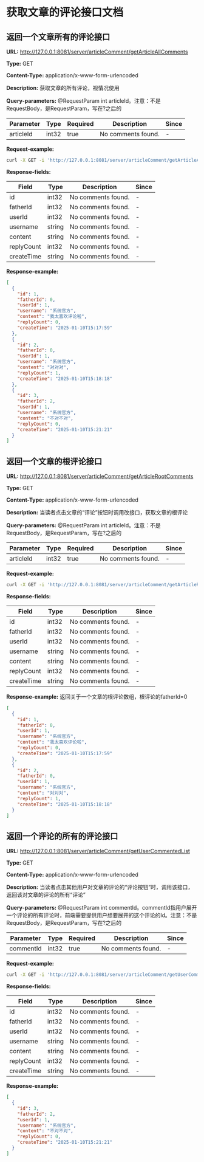 # 获取文章的评论接口文档
## 返回一个文章所有的评论接口
**URL:** http://127.0.0.1:8081/server/articleComment/getArticleAllComments

**Type:** GET


**Content-Type:** application/x-www-form-urlencoded

**Description:** 获取文章的所有评论，视情况使用

**Query-parameters:** @RequestParam int articleId。注意：不是RequestBody，是RequestParam，写在?之后的

| Parameter | Type | Required | Description | Since |
|-----------|------|----------|-------------|-------|
|articleId|int32|true|No comments found.|-|

**Request-example:**
```bash
curl -X GET -i 'http://127.0.0.1:8081/server/articleComment/getArticleAllComments?articleId=0' --data '&0'
```
**Response-fields:**

| Field | Type | Description | Since |
|-------|------|-------------|-------|
|id|int32|No comments found.|-|
|fatherId|int32|No comments found.|-|
|userId|int32|No comments found.|-|
|username|string|No comments found.|-|
|content|string|No comments found.|-|
|replyCount|int32|No comments found.|-|
|createTime|string|No comments found.|-|

**Response-example:**
```json
[
  {
    "id": 1,
    "fatherId": 0,
    "userId": 1,
    "username": "系统官方",
    "content": "我太喜欢评论啦",
    "replyCount": 0,
    "createTime": "2025-01-10T15:17:59"
  },
  {
    "id": 2,
    "fatherId": 0,
    "userId": 1,
    "username": "系统官方",
    "content": "对对对",
    "replyCount": 1,
    "createTime": "2025-01-10T15:18:18"
  },
  {
    "id": 3,
    "fatherId": 2,
    "userId": 1,
    "username": "系统官方",
    "content": "不对不对",
    "replyCount": 0,
    "createTime": "2025-01-10T15:21:21"
  }
]
```
## 返回一个文章的根评论接口
**URL:** http://127.0.0.1:8081/server/articleComment/getArticleRootComments

**Type:** GET


**Content-Type:** application/x-www-form-urlencoded

**Description:** 当读者点击文章的“评论”按钮时调用改接口，获取文章的根评论

**Query-parameters:** @RequestParam int articleId。注意：不是RequestBody，是RequestParam，写在?之后的

| Parameter | Type | Required | Description | Since |
|-----------|------|----------|-------------|-------|
|articleId|int32|true|No comments found.|-|

**Request-example:**
```bash
curl -X GET -i 'http://127.0.0.1:8081/server/articleComment/getArticleRootComments?articleId=0' --data '&0'
```
**Response-fields:**

| Field | Type | Description | Since |
|-------|------|-------------|-------|
|id|int32|No comments found.|-|
|fatherId|int32|No comments found.|-|
|userId|int32|No comments found.|-|
|username|string|No comments found.|-|
|content|string|No comments found.|-|
|replyCount|int32|No comments found.|-|
|createTime|string|No comments found.|-|

**Response-example:**
返回关于一个文章的根评论数组，根评论的fatherId=0
```json
[
  {
    "id": 1,
    "fatherId": 0,
    "userId": 1,
    "username": "系统官方",
    "content": "我太喜欢评论啦",
    "replyCount": 0,
    "createTime": "2025-01-10T15:17:59"
  },
  {
    "id": 2,
    "fatherId": 0,
    "userId": 1,
    "username": "系统官方",
    "content": "对对对",
    "replyCount": 1,
    "createTime": "2025-01-10T15:18:18"
  }
]
```
## 返回一个评论的所有的评论接口
**URL:** http://127.0.0.1:8081/server/articleComment/getUserCommentedList

**Type:** GET


**Content-Type:** application/x-www-form-urlencoded

**Description:** 当读者点击其他用户对文章的评论的“评论按钮”时，调用该接口，返回该对文章的评论的所有“评论”

**Query-parameters:** @RequestParam int commentId。commentId指用户展开一个评论的所有评论时，前端需要提供用户想要展开的这个评论的Id。注意：不是RequestBody，是RequestParam，写在?之后的

| Parameter | Type | Required | Description | Since |
|-----------|------|----------|-------------|-------|
|commentId|int32|true|No comments found.|-|

**Request-example:**
```bash
curl -X GET -i 'http://127.0.0.1:8081/server/articleComment/getUserCommentedList?commentId=0' --data '&0'
```
**Response-fields:**

| Field | Type | Description | Since |
|-------|------|-------------|-------|
|id|int32|No comments found.|-|
|fatherId|int32|No comments found.|-|
|userId|int32|No comments found.|-|
|username|string|No comments found.|-|
|content|string|No comments found.|-|
|replyCount|int32|No comments found.|-|
|createTime|string|No comments found.|-|

**Response-example:**
```json
[
  {
    "id": 3,
    "fatherId": 2,
    "userId": 1,
    "username": "系统官方",
    "content": "不对不对",
    "replyCount": 0,
    "createTime": "2025-01-10T15:21:21"
  }
]
```
